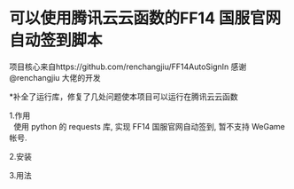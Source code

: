 #  可以使用腾讯云云函数的FF14 国服官网自动签到脚本
项目核心来自https://github.com/renchangjiu/FF14AutoSignIn 感谢@renchangjiu 大佬的开发

*补全了运行库，修复了几处问题使本项目可以运行在腾讯云云函数

1.作用  
&nbsp;&nbsp;使用 python 的 requests 库, 实现 FF14 国服官网自动签到, 暂不支持 WeGame 帐号.  

2.安装

3.用法
